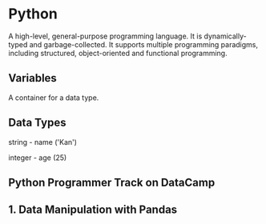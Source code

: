 # Python
A high-level, general-purpose programming language. It is dynamically-typed and garbage-collected. It supports multiple programming paradigms, including structured, object-oriented and functional programming.

## Variables
A container for a data type.
## Data Types 
string - name ('Kan')

integer - age (25)

## Python Programmer Track on DataCamp 

## 1. Data Manipulation with Pandas
